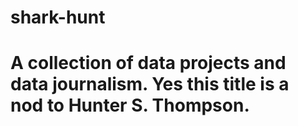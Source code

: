 # shark-hunt

# A collection of data projects and data journalism. Yes this title is a nod to Hunter S. Thompson.
